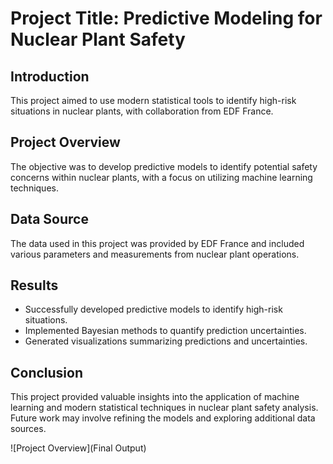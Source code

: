 # Project Title: Predictive Modeling for Nuclear Plant Safety

## Introduction
This project aimed to use modern statistical tools to identify high-risk situations in nuclear plants, with collaboration from EDF France.

## Project Overview
The objective was to develop predictive models to identify potential safety concerns within nuclear plants, with a focus on utilizing machine learning techniques.

## Data Source
The data used in this project was provided by EDF France and included various parameters and measurements from nuclear plant operations.

## Results
- Successfully developed predictive models to identify high-risk situations.
- Implemented Bayesian methods to quantify prediction uncertainties.
- Generated visualizations summarizing predictions and uncertainties.

## Conclusion
This project provided valuable insights into the application of machine learning and modern statistical techniques in nuclear plant safety analysis. Future work may involve refining the models and exploring additional data sources.

![Project Overview](Final Output)
